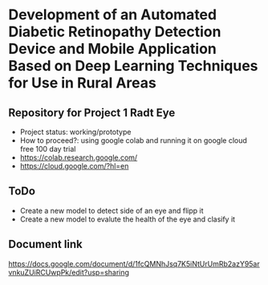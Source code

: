 # Development of an Automated Diabetic Retinopathy Detection Device and Mobile Application Based on Deep Learning Techniques for Use in Rural Areas 

## Repository for Project 1 Radt Eye

* Project status: working/prototype
* How to proceed?: using google colab and running it on google cloud free 100 day trial
* https://colab.research.google.com/
* https://cloud.google.com/?hl=en

## ToDo

* Create a new model to detect side of an eye and flipp it
* Create a new model to evalute the health of the eye and clasify it


## Document link
https://docs.google.com/document/d/1fcQMNhJsq7K5iNtUrUmRb2azY95arvnkuZUiRCUwpPk/edit?usp=sharing

